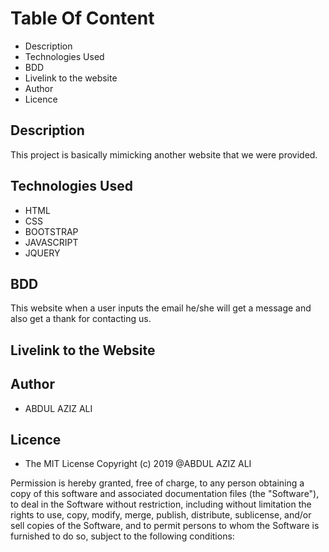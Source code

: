 # Table Of Content
- Description
- Technologies Used
- BDD
- Livelink to the website
- Author
- Licence

## Description
This project is basically mimicking another website that we were provided.

## Technologies Used

- HTML
- CSS
- BOOTSTRAP
- JAVASCRIPT
- JQUERY

## BDD
This website when a user inputs the email he/she will get a message and also get a thank for contacting us.

## Livelink to the Website


## Author

- ABDUL AZIZ ALI

## Licence
- The MIT License
Copyright (c) 2019 @ABDUL AZIZ ALI

Permission is hereby granted, free of charge, to any person obtaining a copy of this software and associated documentation files (the "Software"), to deal in the Software without restriction, including without limitation the rights to use, copy, modify, merge, publish, distribute, sublicense, and/or sell copies of the Software, and to permit persons to whom the Software is furnished to do so, subject to the following conditions:
